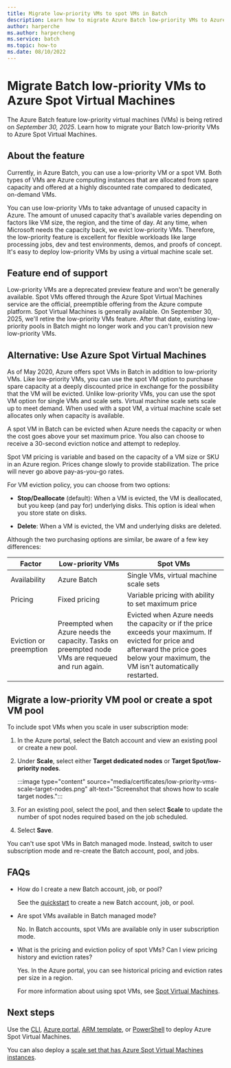 ```yaml
---
title: Migrate low-priority VMs to spot VMs in Batch
description: Learn how to migrate Azure Batch low-priority VMs to Azure Spot Virtual Machines and plan for feature end of support.
author: harperche
ms.author: harpercheng
ms.service: batch
ms.topic: how-to
ms.date: 08/10/2022
---
```


# Migrate Batch low-priority VMs to Azure Spot Virtual Machines

The Azure Batch feature low-priority virtual machines (VMs) is being retired on *September 30, 2025*. Learn how to migrate your Batch low-priority VMs to Azure Spot Virtual Machines.

## About the feature

Currently, in Azure Batch, you can use a low-priority VM or a spot VM. Both types of VMs are Azure computing instances that are allocated from spare capacity and offered at a highly discounted rate compared to dedicated, on-demand VMs.

You can use low-priority VMs to take advantage of unused capacity in Azure. The amount of unused capacity that's available varies depending on factors like VM size, the region, and the time of day. At any time, when Microsoft needs the capacity back, we evict low-priority VMs. Therefore, the low-priority feature is excellent for flexible workloads like large processing jobs, dev and test environments, demos, and proofs of concept. It's easy to deploy low-priority VMs by using a virtual machine scale set.

## Feature end of support

Low-priority VMs are a deprecated preview feature and won't be generally available. Spot VMs offered through the Azure Spot Virtual Machines service are the official, preemptible offering from the Azure compute platform. Spot Virtual Machines is generally available. On September 30, 2025, we'll retire the low-priority VMs feature. After that date, existing low-priority pools in Batch might no longer work and you can't provision new low-priority VMs.

## Alternative: Use Azure Spot Virtual Machines

As of May 2020, Azure offers spot VMs in Batch in addition to low-priority VMs. Like low-priority VMs, you can use the spot VM option to purchase spare capacity at a deeply discounted price in exchange for the possibility that the VM will be evicted. Unlike low-priority VMs, you can use the spot VM option for single VMs and scale sets. Virtual machine scale sets scale up to meet demand. When used with a spot VM, a virtual machine scale set allocates only when capacity is available.

A spot VM in Batch can be evicted when Azure needs the capacity or when the cost goes above your set maximum price. You also can choose to receive a 30-second eviction notice and attempt to redeploy.

Spot VM pricing is variable and based on the capacity of a VM size or SKU in an Azure region. Prices change slowly to provide stabilization. The price will never go above pay-as-you-go rates.

For VM eviction policy, you can choose from two options:

- **Stop/Deallocate** (default): When a VM is evicted, the VM is deallocated, but you keep (and pay for) underlying disks. This option is ideal when you store state on disks.

- **Delete**: When a VM is evicted, the VM and underlying disks are deleted.

Although the two purchasing options are similar, be aware of a few key differences:

| Factor | Low-priority VMs | Spot VMs |
|---|---|---|
| Availability | Azure Batch | Single VMs, virtual machine scale sets |
| Pricing | Fixed pricing | Variable pricing with ability to set maximum price |
| Eviction or preemption | Preempted when Azure needs the capacity. Tasks on preempted node VMs are requeued and run again. | Evicted when Azure needs the capacity or if the price exceeds your maximum. If evicted for price and afterward the price goes below your maximum, the VM isn't automatically restarted. |

## Migrate a low-priority VM pool or create a spot VM pool

To include spot VMs when you scale in user subscription mode:

1. In the Azure portal, select the Batch account and view an existing pool or create a new pool.

1. Under **Scale**, select either **Target dedicated nodes** or **Target Spot/low-priority nodes**.

   :::image type="content" source="media/certificates/low-priority-vms-scale-target-nodes.png" alt-text="Screenshot that shows how to scale target nodes.":::

1. For an existing pool, select the pool, and then select **Scale** to update the number of spot nodes required based on the job scheduled.

1. Select **Save**.

You can't use spot VMs in Batch managed mode. Instead, switch to user subscription mode and re-create the Batch account, pool, and jobs.

## FAQs

- How do I create a new Batch account, job, or pool?

   See the [quickstart](./batch-account-create-portal.md) to create a new Batch account, job, or pool.

- Are spot VMs available in Batch managed mode?

  No. In Batch accounts, spot VMs are available only in user subscription mode.

- What is the pricing and eviction policy of spot VMs? Can I view pricing history and eviction rates?

   Yes. In the Azure portal, you can see historical pricing and eviction rates per size in a region.

   For more information about using spot VMs, see [Spot Virtual Machines](../virtual-machines/spot-vms.md).

## Next steps

Use the [CLI](../virtual-machines/linux/spot-cli.md), [Azure portal](../virtual-machines/spot-portal.md), [ARM template](../virtual-machines/linux/spot-template.md), or [PowerShell](../virtual-machines/windows/spot-powershell.md) to deploy Azure Spot Virtual Machines.

You can also deploy a [scale set that has Azure Spot Virtual Machines instances](../virtual-machine-scale-sets/use-spot.md).
